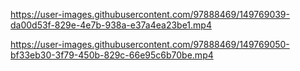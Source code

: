 https://user-images.githubusercontent.com/97888469/149769039-da00d53f-829e-4e7b-938a-e37a4ea23be1.mp4

https://user-images.githubusercontent.com/97888469/149769050-bf33eb30-3f79-450b-829c-66e95c6b70be.mp4




